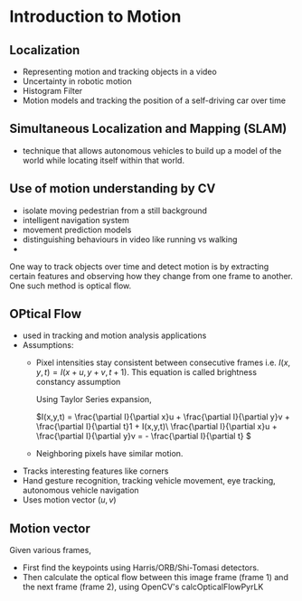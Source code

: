 # Introduction to Motion

## Localization

- Representing motion and tracking objects in a video
- Uncertainty in robotic motion
- Histogram Filter
- Motion models and tracking the position of a self-driving car over time

## Simultaneous Localization and Mapping (SLAM)
- technique that allows autonomous vehicles to build up a model of the world
    while locating itself within that world. 

## Use of motion understanding by CV

- isolate moving pedestrian from a still background
- intelligent navigation system
- movement prediction models
- distinguishing behaviours in video like running vs walking 
-
One way to track objects over time and detect motion is by extracting certain
features and observing how they change from one frame to another. One such
method is optical flow.

## OPtical Flow
- used in tracking and motion analysis applications
- Assumptions:
  - Pixel intensities stay consistent between consecutive frames i.e. $I(x,y,t)
      = I(x+u, y+v, t+1)$. This equation is called brightness constancy
      assumption

      Using Taylor Series expansion,

      $I(x,y,t) = \frac{\partial I}{\partial x}u + \frac{\partial I}{\partial y}v + \frac{\partial I}{\partial t}1 + I(x,y,t)\\
       \frac{\partial I}{\partial x}u + \frac{\partial I}{\partial y}v = - \frac{\partial I}{\partial t} $
  - Neighboring pixels have similar motion.
- Tracks interesting features like corners
- Hand gesture recognition, tracking vehicle movement, eye tracking, autonomous
    vehicle navigation
- Uses motion vector $(u,v)$

## Motion vector

Given various frames,

- First find the keypoints using Harris/ORB/Shi-Tomasi detectors.
- Then calculate the optical flow between this image frame (frame 1) and the next frame (frame 2), using OpenCV's calcOpticalFlowPyrLK
